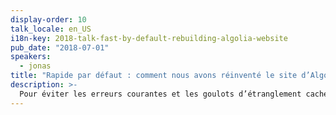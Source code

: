 ```yaml
---
display-order: 10
talk_locale: en_US
i18n-key: 2018-talk-fast-by-default-rebuilding-algolia-website
pub_date: "2018-07-01"
speakers:
  - jonas
title: "Rapide par défaut : comment nous avons réinventé le site d’Algolia"
description: >-
  Pour éviter les erreurs courantes et les goulots d’étranglement cachés qui empêchent votre site d’aller vite sur tous les appareils et dans toutes les conditions réseau, il est nécessaire de considérer plusieurs options et de choisir celle qui fonctionne le mieux pour vous. Vous découvrirez que les bonnes pratiques et les conseils courants ne s'appliqueront pas toujours et vous pourriez même constater qu’ils nuisent à la performance de votre site Web.
---
```

